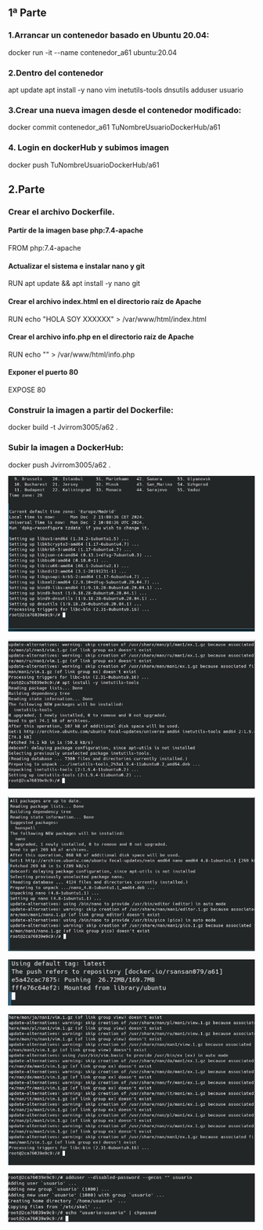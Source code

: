 ## 1ª Parte

### 1.Arrancar un contenedor basado en Ubuntu 20.04:

docker run -it --name contenedor_a61 ubuntu:20.04

### 2.Dentro del contenedor

apt update
apt install -y nano vim inetutils-tools dnsutils
adduser usuario

### 3.Crear una nueva imagen desde el contenedor modificado:

docker commit contenedor_a61 TuNombreUsuarioDockerHub/a61

### 4. Login en dockerHub y subimos imagen

docker push TuNombreUsuarioDockerHub/a61



## 2.Parte

### Crear el archivo Dockerfile.

#### Partir de la imagen base php:7.4-apache
FROM php:7.4-apache

####  Actualizar el sistema e instalar nano y git
RUN apt update && apt install -y nano git

####  Crear el archivo index.html en el directorio raíz de Apache
RUN echo "HOLA SOY XXXXXX" > /var/www/html/index.html

####  Crear el archivo info.php en el directorio raíz de Apache
RUN echo "<?php phpinfo(); ?>" > /var/www/html/info.php

####  Exponer el puerto 80
EXPOSE 80

### Construir la imagen a partir del Dockerfile:

docker build -t Jvirrom3005/a62 .

### Subir la imagen a DockerHub:

docker push Jvirrom3005/a62 .

![Descripción de la imagen Tarea 8](1.jpg)

![Descripción de la imagen Tarea 8](2.jpg)

![Descripción de la imagen Tarea 8](3.jpg)

![Descripción de la imagen Tarea 8](4.jpg)

![Descripción de la imagen Tarea 8](5.jpg)

![Descripción de la imagen Tarea 8](6.jpg)

